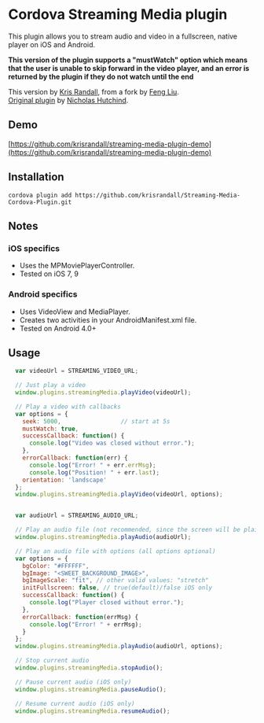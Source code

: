 # Cordova Streaming Media plugin

This plugin allows you to stream audio and video in a fullscreen, native player on iOS and Android.


**This version of the plugin supports a "mustWatch" option which means that the user is unable to skip forward in the video player, and an error is returned by the plugin if they do not watch until the end**

This version by [Kris Randall](https://github.com/krisrandall/), from a fork by [Feng Liu](https://github.com/goldendragon88).     
[Original plugin](https://github.com/nchutchind/cordova-plugin-streaming-media) by [Nicholas Hutchind](https://github.com/nchutchind).




## Demo

[https://github.com/krisrandall/streaming-media-plugin-demo](https://github.com/krisrandall/streaming-media-plugin-demo)



## Installation

```
cordova plugin add https://github.com/krisrandall/Streaming-Media-Cordova-Plugin.git
```

## Notes

### iOS specifics
* Uses the MPMoviePlayerController.
* Tested on iOS 7, 9

### Android specifics
* Uses VideoView and MediaPlayer.
* Creates two activities in your AndroidManifest.xml file.
* Tested on Android 4.0+

## Usage

```javascript
  var videoUrl = STREAMING_VIDEO_URL;

  // Just play a video
  window.plugins.streamingMedia.playVideo(videoUrl);

  // Play a video with callbacks
  var options = {
    seek: 5000,                 // start at 5s
    mustWatch: true,
    successCallback: function() {
      console.log("Video was closed without error.");
    },
    errorCallback: function(err) {
      console.log("Error! " + err.errMsg);
      console.log("Position! " + err.last);
    orientation: 'landscape'
  };
  window.plugins.streamingMedia.playVideo(videoUrl, options);


  var audioUrl = STREAMING_AUDIO_URL;

  // Play an audio file (not recommended, since the screen will be plain black)
  window.plugins.streamingMedia.playAudio(audioUrl);

  // Play an audio file with options (all options optional)
  var options = {
    bgColor: "#FFFFFF",
    bgImage: "<SWEET_BACKGROUND_IMAGE>",
    bgImageScale: "fit", // other valid values: "stretch"
    initFullscreen: false, // true(default)/false iOS only
    successCallback: function() {
      console.log("Player closed without error.");
    },
    errorCallback: function(errMsg) {
      console.log("Error! " + errMsg);
    }
  };
  window.plugins.streamingMedia.playAudio(audioUrl, options);

  // Stop current audio
  window.plugins.streamingMedia.stopAudio();

  // Pause current audio (iOS only)
  window.plugins.streamingMedia.pauseAudio();

  // Resume current audio (iOS only)
  window.plugins.streamingMedia.resumeAudio();  

```

